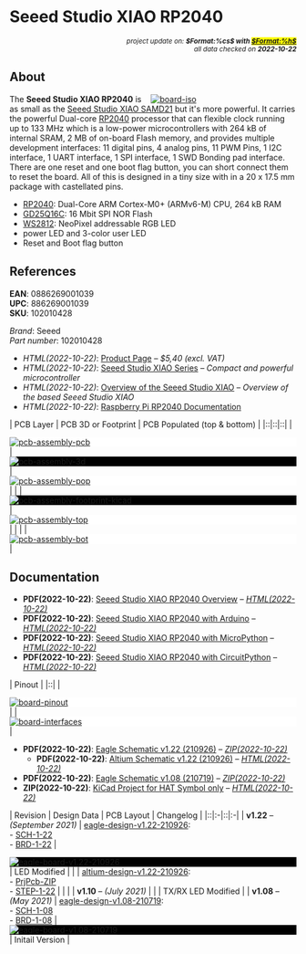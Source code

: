 # Seeed Studio XIAO RP2040

<div style="display:flex;justify-content:right;">
<small><em>project update on: <strong>$Format:%cs$ with <mark><a href="https://github.com/tiacsys/bridle-electronic/commits/$Format:%h$" title="$Format:%B$" target="_blank">$Format:%h$</a></mark></strong></em></small>
</div>
<div style="display:flex;justify-content:right;">
<small><em>all data checked on <strong>2022-10-22</strong></em></small>
</div>

## About

<span style="width:256px;float:right;">[![board-iso]][board-iso]</span>

[board-iso]: electronic/boards/seeed-studio-xiao-rp2040/board-iso.png "Seeed Studio XIAO RP2040"

The **Seeed Studio XIAO RP2040** is as small as the [Seeed Studio XIAO SAMD21]
but it's more powerful. It carries the powerful Dual-core [RP2040] processor
that can flexible clock running up to 133 MHz which is a low-power
microcontrollers with 264 kB of internal SRAM, 2 MB of on-board Flash memory,
and provides multiple development interfaces: 11 digital pins, 4 analog pins,
11 PWM Pins, 1 I2C interface, 1 UART interface, 1 SPI interface, 1 SWD Bonding
pad interface. There are one reset and one boot flag button, you can short
connect them to reset the board. All of this is designed in a tiny size with
in a 20 x 17.5 mm package with castellated pins.

* [RP2040]: Dual-Core ARM Cortex-M0+ (ARMv6-M) CPU, 264 kB RAM
* [GD25Q16C]: 16 Mbit SPI NOR Flash
* [WS2812]: NeoPixel addressable RGB LED
* power LED and 3-color user LED
* Reset and Boot flag button

[RP2040]: https://www.raspberrypi.com/products/rp2040 "Dual-Core ARM® Cortex M0+ with up to 16 MB Flash (off-chip) and 264 kB RAM"
[GD25Q16C]: https://www.gigadevice.com/flash-memory/gd25q16c "16 Mbit SPI NOR Flash"
[WS2812]: http://www.world-semi.com/Certifications/WS2812B.html "4-pin digital RGB LED"
[Seeed Studio XIAO SAMD21]: index.php?dir=electronic/boards/seeed-studio-xiao-samd21 "Seeed Studio XIAO SAMD21 – Seeeduino XIAO"

## References

**EAN**: 0886269001039<br/>
**UPC**:  886269001039<br/>
**SKU**: 102010428

*Brand*: Seeed<br/>
*Part number*: 102010428

* *HTML(2022-10-22)*: [Product Page] – *$5,40 (excl. VAT)*
* *HTML(2022-10-22)*: [Seeed Studio XIAO Series]
  – *Compact and powerful microcontroller*
* *HTML(2022-10-22)*: [Overview of the Seeed Studio XIAO]
  – *Overview of the based Seeed Studio XIAO*
* *HTML(2022-10-22)*: [Raspberry Pi RP2040 Documentation]

[Product Page]: https://www.seeedstudio.com/XIAO-RP2040-v1-0-p-5026.html "Seeed Studio XIAO RP2040"
[Seeed Studio XIAO Series]: https://www.seeedstudio.com/xiao-series-page "XIAO: thumb-sized tiny, but powerful"
[Overview of the Seeed Studio XIAO]: https://sigmdel.ca/michel/ha/xiao/seeeduino_xiao_01_en.html "Based Seeed Studio XIAO Overview"
[Raspberry Pi RP2040 Documentation]: https://www.raspberrypi.com/documentation/microcontrollers/rp2040.html "Welcome to RP2040"

| PCB Layer | PCB 3D or Footprint | PCB Populated (top & bottom) |
|::|::|::|
| <div style="background-color:white;"><div style="width:65%;display:inline-block">[![pcb-assembly-pcb]][pcb-assembly-pcb]</div></div> | <div style="background-color:black;"><div style="width:65%;display:inline-block">[![pcb-assembly-3d]][pcb-assembly-3d]</div></div> | <div style="background-color:white;">[![pcb-assembly-pop]][pcb-assembly-pop]</div> |
| | <div style="background-color:black;">[![pcb-assembly-footprint-kicad]][pcb-assembly-footprint-kicad]</div> | <div style="background-color:white;">[![pcb-assembly-top]][pcb-assembly-top]</div> |
| | | <div style="background-color:white;">[![pcb-assembly-bot]][pcb-assembly-bot]</div> |

[pcb-assembly-pcb]: electronic/boards/seeed-studio-xiao-rp2040/pcb-assembly-pcb.png "Seeed Studio XIAO RP2040 PCB Layer"
[pcb-assembly-3d]: electronic/boards/seeed-studio-xiao-rp2040/pcb-assembly-3d.png "Seeed Studio XIAO RP2040 PCB 3D"
[pcb-assembly-pop]: electronic/boards/seeed-studio-xiao-rp2040/pcb-assembly-pop.png "Seeed Studio XIAO RP2040 PCB Populated"
[pcb-assembly-footprint-kicad]: electronic/boards/seeed-studio-xiao-rp2040/pcb-assembly-footprint-kicad.png "Seeed Studio XIAO RP2040 KiCad Footprint"
[pcb-assembly-top]: electronic/boards/seeed-studio-xiao-rp2040/pcb-assembly-top.png "Seeed Studio XIAO RP2040 PCB Assembly (top)"
[pcb-assembly-bot]: electronic/boards/seeed-studio-xiao-rp2040/pcb-assembly-bot.png "Seeed Studio XIAO RP2040 PCB Assembly (bottom)"

## Documentation

* **PDF(2022-10-22)**: [Seeed Studio XIAO RP2040 Overview]
  – *[HTML(2022-10-22)](https://wiki.seeedstudio.com/XIAO-RP2040)*
* **PDF(2022-10-22)**: [Seeed Studio XIAO RP2040 with Arduino]
  – *[HTML(2022-10-22)](https://wiki.seeedstudio.com/XIAO-RP2040-with-Arduino)*
* **PDF(2022-10-22)**: [Seeed Studio XIAO RP2040 with MicroPython]
  – *[HTML(2022-10-22)](https://wiki.seeedstudio.com/XIAO-RP2040-with-MicroPython)*
* **PDF(2022-10-22)**: [Seeed Studio XIAO RP2040 with CircuitPython]
  – *[HTML(2022-10-22)](https://wiki.seeedstudio.com/XIAO-RP2040-with-CircuitPython)*

[Seeed Studio XIAO RP2040 Overview]: electronic/boards/seeed-studio-xiao-rp2040/overview.pdf "2022-10-22: Last updated on: September 10, 2021"
[Seeed Studio XIAO RP2040 with Arduino]: electronic/boards/seeed-studio-xiao-rp2040/arduino.pdf "2022-10-22: Last updated on: September 10, 2021"
[Seeed Studio XIAO RP2040 with MicroPython]: electronic/boards/seeed-studio-xiao-rp2040/micropython.pdf "2022-10-22: Last updated on: September 10, 2021"
[Seeed Studio XIAO RP2040 with CircuitPython]: electronic/boards/seeed-studio-xiao-rp2040/circuitpython.pdf "2022-10-22: Last updated on: September 10, 2021"

| Pinout |
|::|
| <div style="background-color:white;"><div style="width:75%;display:inline-block">[![board-pinout]][board-pinout]</div></div> |
| <div style="background-color:white;"><div style="width:75%;display:inline-block">[![board-interfaces]][board-interfaces]</div></div> |

[board-pinout]: electronic/boards/seeed-studio-xiao-rp2040/board-pinout.png "Seeed Studio XIAO RP2040 Pinout"
[board-interfaces]: electronic/boards/seeed-studio-xiao-rp2040/board-interfaces.png "Seeed Studio XIAO RP2040 Interfaces"

* **PDF(2022-10-22)**: [Eagle Schematic v1.22 (210926)]
  – *[ZIP(2022-10-22)](https://files.seeedstudio.com/wiki/XIAO-RP2040/res/XIAO_RP2040_v1.22_SCH&PCB.zip)*
  * **PDF(2022-10-22)**: [Altium Schematic v1.22 (210926)]
    – *[HTML(2022-10-22)](https://wiki.seeedstudio.com/XIAO-RP2040/#schematic-online-viewer)*
* **PDF(2022-10-22)**: [Eagle Schematic v1.08 (210719)]
  – *[ZIP(2022-10-22)](https://files.seeedstudio.com/wiki/XIAO-RP2040/res/SCHPCB.zip)*
* **ZIP(2022-10-22)**: [KiCad Project for HAT Symbol only]
  – *[HTML(2022-10-22)](https://forum.seeedstudio.com/t/kicad-library-and-footprint/262440)*

[Eagle Schematic v1.22 (210926)]: electronic/boards/seeed-studio-xiao-rp2040/eagle-design-v1.22-210926/xiao-rp2040-schematic.pdf "2022-10-22: Last updated on: September 26, 2021"
[Altium Schematic v1.22 (210926)]: electronic/boards/seeed-studio-xiao-rp2040/altium-design-v1.22-210926/xiao-rp2040-schematic.pdf "2022-10-22: Last updated on: September 26, 2021"
[Eagle Schematic v1.08 (210719)]: electronic/boards/seeed-studio-xiao-rp2040/eagle-design-v1.08-210719/xiao-rp2040-schematic.pdf "2022-10-22: Last updated on: July 19, 2021"
[KiCad Project for HAT Symbol only]: electronic/boards/seeed-studio-xiao-rp2040/xiao-rp2040-hat.zip "2022-10-22: Last updated on: February 12, 2022"

| Revision | Design Data | PCB Layout | Changelog |
|::|:-|::|:-|
| **v1.22** – *(September 2021)* | [eagle-design-v1.22-210926]:<br/>- [SCH-1-22]<br/>- [BRD-1-22] | <div style="background-color:black;"><div style="width:100%;display:inline-block">[![eagle-board-v1.22-210926]][eagle-board-v1.22-210926]</div></div> | LED Modified |
| | [altium-design-v1.22-210926]:<br/>- [PrjPcb-ZIP]<br/>- [STEP-1-22] | | |
| **v1.10** – *(July 2021)* | | | TX/RX LED Modified |
| **v1.08** – *(May 2021)* | [eagle-design-v1.08-210719]:<br/>- [SCH-1-08]<br/>- [BRD-1-08] | <div style="background-color:black;"><div style="width:100%;display:inline-block">[![eagle-board-v1.08-210719]][eagle-board-v1.08-210719]</div></div> | Initail Version |

[eagle-design-v1.22-210926]: index.php?dir=electronic/boards/seeed-studio-xiao-rp2040/eagle-design-v1.22-210926 "Eagle Design Data"
[SCH-1-22]: electronic/boards/seeed-studio-xiao-rp2040/eagle-design-v1.22-210926/xiao-rp2040.sch "Eagle v9.5.1 Schematic"
[BRD-1-22]: electronic/boards/seeed-studio-xiao-rp2040/eagle-design-v1.22-210926/xiao-rp2040.brd "Eagle v6.4 Board"
[eagle-board-v1.22-210926]: electronic/boards/seeed-studio-xiao-rp2040/eagle-design-v1.22-210926/xiao-rp2040-pcb.svg "2022-10-22: Last updated on: September 26, 2021"

[altium-design-v1.22-210926]: index.php?dir=electronic/boards/seeed-studio-xiao-rp2040/altium-design-v1.22-210926 "Altium Design Data"
[PrjPcb-ZIP]: electronic/boards/seeed-studio-xiao-rp2040/altium-design-v1.22-210926/xiao-rp2040-altium-designer.zip "Altium Designer Project Archive"
[STEP-1-22]: electronic/boards/seeed-studio-xiao-rp2040/altium-design-v1.22-210926/xiao-rp2040-pcb.step "Open CASCADE STEP processor 6.8"

[eagle-design-v1.08-210719]: index.php?dir=electronic/boards/seeed-studio-xiao-rp2040/eagle-design-v1.08-210719 "Eagle Design Data"
[SCH-1-08]: electronic/boards/seeed-studio-xiao-rp2040/eagle-design-v1.08-210719/xiao-rp2040.sch "Eagle v9.5.1 Schematic"
[BRD-1-08]: electronic/boards/seeed-studio-xiao-rp2040/eagle-design-v1.08-210719/xiao-rp2040.brd "Eagle v9.5.1 Board"
[eagle-board-v1.08-210719]: electronic/boards/seeed-studio-xiao-rp2040/eagle-design-v1.08-210719/xiao-rp2040-pcb.svg "2022-10-22: Last updated on: July 19, 2021"

